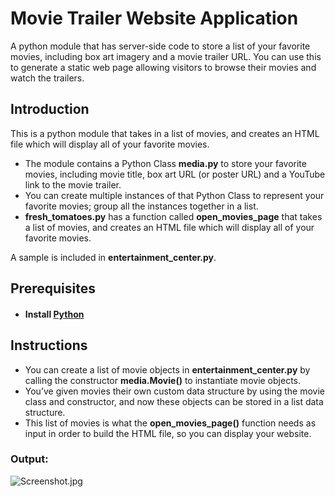 # Movie Trailer Website Application
A python module that has server-side code to store a list of your favorite movies, including box art imagery and a movie trailer URL. You can use this to generate a static web page allowing visitors to browse their movies and watch the trailers.

## Introduction
This is a python module that takes in a list of movies, and creates an HTML file which will display all of your favorite movies.

* The module contains a Python Class **media.py** to store your favorite movies, including movie title, box art URL (or poster URL) and a YouTube link to the movie trailer.
* You can create multiple instances of that Python Class to represent your favorite movies; group all the instances together in a list.
* **fresh_tomatoes.py** has a function called **open_movies_page** that takes a list of movies, and creates an HTML file which will display all of your favorite movies.

A sample is included in **entertainment_center.py**.

## Prerequisites
* <h4>Install <a href="https://www.python.org/">Python</a>

## Instructions
* You can create a list of movie objects in **entertainment_center.py** by calling the constructor **media.Movie()** to instantiate movie objects.
* You’ve given movies their own custom data structure by using the movie class and constructor, and now these objects can be stored in a list data structure.
* This list of movies is what the **open_movies_page()** function needs as input in order to build the HTML file, so you can display your website.
  
### Output:
![Screenshot.jpg](https://github.com/tejaswivinnakota/Movie_trailer_website_application/blob/master/movie_trailer_website_sample.PNG)

